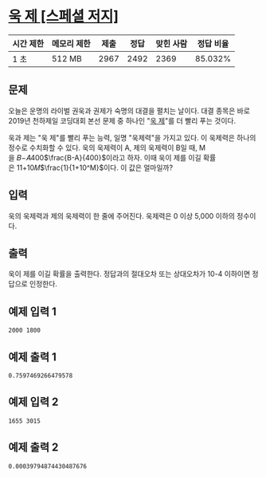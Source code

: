# [욱 제 [스페셜 저지]](https://www.acmicpc.net/problem/17356)

| 시간 제한 | 메모리 제한 | 제출 | 정답 | 맞힌 사람 | 정답 비율 |
| --- | --- | --- | --- | --- | --- |
| 1 초 | 512 MB | 2967 | 2492 | 2369 | 85.032% |

## 문제

오늘은 운명의 라이벌 권욱과 권제가 숙명의 대결을 펼치는 날이다. 대결 종목은 바로 2019년 천하제일 코딩대회 본선 문제 중 하나인 "[욱 제](https://www.acmicpc.net/contest/problem/438/8)"를 더 빨리 푸는 것이다.

욱과 제는 "욱 제"를 빨리 푸는 능력, 일명 "욱제력"을 가지고 있다. 이 욱제력은 하나의 정수로 수치화할 수 있다. 욱의 욱제력이 A, 제의 욱제력이 B일 때, M을 𝐵−𝐴400$\frac{B-A}{400}$이라고 하자. 이때 욱이 제를 이길 확률은 11+10𝑀$\frac{1}{1+10^M}$이다. 이 값은 얼마일까?

## 입력

욱의 욱제력과 제의 욱제력이 한 줄에 주어진다. 욱제력은 0 이상 5,000 이하의 정수이다.

## 출력

욱이 제를 이길 확률을 출력한다. 정답과의 절대오차 또는 상대오차가 10-4 이하이면 정답으로 인정한다.

## 예제 입력 1

```
2000 1800

```

## 예제 출력 1

```
0.7597469266479578

```

## 예제 입력 2

```
1655 3015

```

## 예제 출력 2

```
0.00039794874430487676
```
